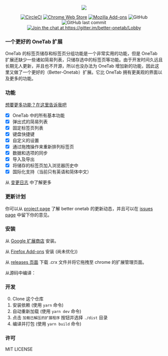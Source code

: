 <p align="center">
  <img src="https://user-images.githubusercontent.com/36993664/44917039-f208ad80-ad3f-11e8-85e9-e29489f0ffb4.png">
</p>

<p align="center">
<a href="https://circleci.com/gh/cnwangjie/better-onetab"><img src="https://img.shields.io/circleci/project/github/cnwangjie/better-onetab/master.svg?style=flat-square" alt="CircleCI"></a>
<a href="https://chrome.google.com/webstore/detail/better-onetab/eookhngofldnbnidjlbkeecljkfpmfpg"><img src="https://img.shields.io/chrome-web-store/v/eookhngofldnbnidjlbkeecljkfpmfpg.svg?style=flat-square" alt="Chrome Web Store"></a>
<a href="https://addons.mozilla.org/firefox/addon/better-onetab/"><img src="https://img.shields.io/amo/v/better-onetab.svg?style=flat-square" alt="Mozilla Add-ons"></a>
<img src="https://img.shields.io/github/license/cnwangjie/better-onetab.svg?style=flat-square" alt="GitHub">
<img src="https://img.shields.io/github/last-commit/cnwangjie/better-onetab.svg?style=flat-square" alt="GitHub last commit">
<a href="https://gitter.im/better-onetab/Lobby?utm_source=badge&utm_medium=badge&utm_campaign=pr-badge&utm_content=badge"><img src="https://img.shields.io/gitter/room/better-onetab/Lobby.svg?style=flat-square" alt="Join the chat at https://gitter.im/better-onetab/Lobby"></a>
</p>

### 一个更好的 OneTab 扩展

OneTab 的标签页储存和标签页分组功能是一个非常实用的功能，但是 OneTab 扩展还缺少一些诸如简易列表，只储存选中的标签页等功能。由于开发时间久远且长期无人更新，并且也不开源，所以也没办法为 OneTab 增加新的功能，因此这里又做了一个更好的（Better-Onetab）扩展。它比 OneTab 拥有更美观的界面以及更多的功能。

### 功能

[想要更多功能？在这里告诉我吧](https://github.com/cnwangjie/better-onetab/issues/new)

 - [x] OneTab 中的所有基本功能
 - [x] 弹出式的简易列表
 - [x] 固定标签页列表
 - [x] 键盘快捷键
 - [x] 自定义的设置
 - [x] 通过拖拽操作来重新排列标签页
 - [x] 数据和选项的同步
 - [x] 导入及导出
 - [x] 将储存的标签页加入浏览器历史中
 - [x] 国际化支持（当前只有英语和简体中文）

从 [变更日志](./CHANGELOG.md) 中了解更多

### 更新计划

你可以从 [project page](https://github.com/cnwangjie/better-onetab/projects/1) 了解 better onetab 的更新动态，并且可以在 [issues page](https://github.com/cnwangjie/better-onetab/issues) 中留下你的意见。

### 安装

从 [Google 扩展商店](https://chrome.google.com/webstore/detail/better-onetab/eookhngofldnbnidjlbkeecljkfpmfpg) 安装。

从 [Firefox Add-ons](https://addons.mozilla.org/firefox/addon/better-onetab/) 安装 (尚未优化))

从 [releases 页面](https://github.com/cnwangjie/better-onetab/releases) 下载 .crx 文件并将它拖拽至 chrome 的扩展管理页面。

从源码中编译：

### 开发

0. Clone 这个仓库
0. 安装依赖 (使用 `yarn` 命令)
0. 自动重新加载 (使用 `yarn dev` 命令)
0. 点击 `加载已解压的扩展程序` 按钮并选择 `./dist` 目录
0. 编译并打包 (使用 `yarn build` 命令)

### 许可

MIT LICENSE
